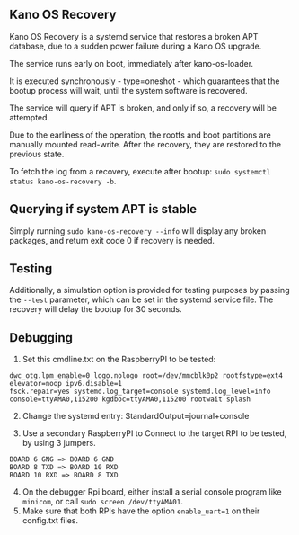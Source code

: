 ## Kano OS Recovery

Kano OS Recovery is a systemd service that restores a broken APT database,
due to a sudden power failure during a Kano OS upgrade.

The service runs early on boot, immediately after kano-os-loader.

It is executed synchronously - type=oneshot - which guarantees that the bootup process will wait,
until the system software is recovered.

The service will query if APT is broken, and only if so, a recovery will be attempted.

Due to the earliness of the operation, the rootfs and boot partitions are manually mounted read-write.
After the recovery, they are restored to the previous state.

To fetch the log from a recovery, execute after bootup: `sudo systemctl status kano-os-recovery -b`.

## Querying if system APT is stable

Simply running `sudo kano-os-recovery --info` will display any broken packages, and return exit code 0 if recovery is needed.

## Testing

Additionally, a simulation option is provided for testing purposes by passing the `--test` parameter,
which can be set in the systemd service file. The recovery will delay the bootup for 30 seconds.

## Debugging


1) Set this cmdline.txt on the RaspberryPI to be tested:

```
dwc_otg.lpm_enable=0 logo.nologo root=/dev/mmcblk0p2 rootfstype=ext4 elevator=noop ipv6.disable=1
fsck.repair=yes systemd.log_target=console systemd.log_level=info
console=ttyAMA0,115200 kgdboc=ttyAMA0,115200 rootwait splash
```

2) Change the systemd entry: StandardOutput=journal+console

3) Use a secondary RaspberryPI to Connect to the target RPI to be tested, by using 3 jumpers.

```
BOARD 6 GNG => BOARD 6 GND
BOARD 8 TXD => BOARD 10 RXD
BOARD 10 RXD => BOARD 8 TXD
```

4) On the debugger Rpi board, either install a serial console program like `minicom`, or call `sudo screen /dev/ttyAMA01`.
5) Make sure that both RPIs have the option `enable_uart=1` on their config.txt files.
